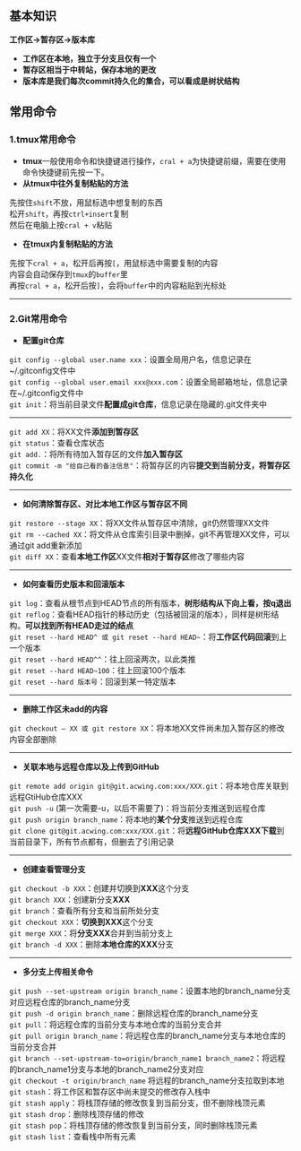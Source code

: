 <a name="DdLZe"></a>
## 基本知识
**工作区->暂存区->版本库**

- **工作区在本地，独立于分支且仅有一个**
- **暂存区相当于中转站，保存本地的更改**
- **版本库是我们每次commit持久化的集合，可以看成是树状结构**
<a name="Sk1cK"></a>
## 常用命令
<a name="UEOyh"></a>
### 1.tmux常用命令

- **tmux**一般使用命令和快捷键进行操作，`cral + a`为快捷键前缀，需要在使用命令快捷键前先按一下。
- **从tmux中往外复制粘贴的方法**

先按住`shift`不放，用鼠标选中想复制的东西<br />松开`shift`，再按`ctrl+insert`复制<br />然后在电脑上按`cral + v`粘贴

- **在tmux内复制粘贴的方法**

先按下`cral + a`，松开后再按`[`，用鼠标选中需要复制的内容<br />内容会自动保存到`tmux`的`buffer`里<br />再按`cral + a`，松开后按`]`，会将`buffer`中的内容粘贴到光标处

---

<a name="FNyaU"></a>
### 2.Git常用命令

- **配置git仓库**

`git config --global user.name xxx`：设置全局用户名，信息记录在~/.gitconfig文件中<br />`git config --global user.email xxx@xxx.com`：设置全局邮箱地址，信息记录在~/.gitconfig文件中<br />`git init`：将当前目录文件**配置成git仓库**，信息记录在隐藏的.git文件夹中

---

`git add XX`：将XX文件**添加到暂存区**<br />`git status`：查看仓库状态<br />`git add.`：将所有待加入暂存区的文件**加入暂存区**<br />`git commit -m "给自己看的备注信息"`：将暂存区的内容**提交到当前分支，将暂存区持久化**

---

- **如何清除暂存区、对比本地工作区与暂存区不同**

`git restore --stage XX`：将XX文件从暂存区中清除，git仍然管理XX文件<br />`git rm --cached XX`：将文件从仓库索引目录中删掉，git不再管理XX文件，可以通过git add重新添加<br />`git diff XX`：查看**本地工作区**XX文件**相对于暂存区**修改了哪些内容

---

- **如何查看历史版本和回滚版本**

`git log`：查看从根节点到HEAD节点的所有版本，**树形结构从下向上看，按q退出**<br />`git reflog`：查看HEAD指针的移动历史（包括被回滚的版本），同样是树形结构。**可以找到所有HEAD走过的结点**<br />`git reset --hard HEAD^ 或 git reset --hard HEAD~`：将**工作区代码回滚**到上一个版本<br />`git reset --hard HEAD^^`：往上回滚两次，以此类推<br />`git reset --hard HEAD~100`：往上回滚100个版本<br />`git reset --hard 版本号`：回滚到某一特定版本<br />


---

- **删除工作区未add的内容**

`git checkout — XX 或 git restore XX`：将本地XX文件尚未加入暂存区的修改内容全部删除

---

- **关联本地与远程仓库以及上传到GitHub**

`git remote add origin git@git.acwing.com:xxx/XXX.git`：将本地仓库关联到远程GtiHub仓库XXX<br />`git push -u` (第一次需要-u，以后不需要了)：将当前分支推送到远程仓库<br />`git push origin branch_name`：将本地的**某个分支**推送到远程仓库<br />`git clone git@git.acwing.com:xxx/XXX.git`：将**远程GitHub仓库XXX下载**到当前目录下，所有节点都有，但删去了引用记录

---

- **创建查看管理分支**

`git checkout -b XXX`：创建并切换到**XXX**这个分支<br />`git branch XXX`：创建新分支**XXX**<br />`git branch`：查看所有分支和当前所处分支<br />`git checkout XXX`：**切换到XXX**这个分支<br />`git merge XXX`：将**分支XXX**合并到当前分支上<br />`git branch -d XXX`：删除**本地仓库的XXX**分支

---

- **多分支上传相关命令**

`git push --set-upstream origin branch_name`：设置本地的branch_name分支对应远程仓库的branch_name分支<br />`git push -d origin branch_name`：删除远程仓库的branch_name分支<br />`git pull`：将远程仓库的当前分支与本地仓库的当前分支合并<br />`git pull origin branch_name`：将远程仓库的branch_name分支与本地仓库的当前分支合并<br />`git branch --set-upstream-to=origin/branch_name1 branch_name2`：将远程的branch_name1分支与本地的branch_name2分支对应<br />`git checkout -t origin/branch_name` 将远程的branch_name分支拉取到本地<br />`git stash`：将工作区和暂存区中尚未提交的修改存入栈中<br />`git stash apply`：将栈顶存储的修改恢复到当前分支，但不删除栈顶元素<br />`git stash drop`：删除栈顶存储的修改<br />`git stash pop`：将栈顶存储的修改恢复到当前分支，同时删除栈顶元素<br />`git stash list`：查看栈中所有元素<br />

